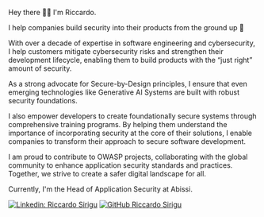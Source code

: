Hey there 👋🏻 I'm Riccardo.

I help companies build security into their products from the ground up 🌴

With over a decade of expertise in software engineering and cybersecurity, I help customers mitigate cybersecurity risks and strengthen their development lifecycle, enabling them to build products with the “just right” amount of security. 
 
As a strong advocate for Secure-by-Design principles, I ensure that even emerging technologies like Generative AI Systems are built with robust security foundations.

I also empower developers to create foundationally secure systems through comprehensive training programs. By helping them understand the importance of incorporating security at the core of their solutions, I enable companies to transform their approach to secure software development.

I am proud to contribute to OWASP projects, collaborating with the global community to enhance application security standards and practices. Together, we strive to create a safer digital landscape for all.

Currently, I'm the Head of Application Security at Abissi.


[![Linkedin: Riccardo Sirigu](https://img.shields.io/badge/-Riccardo_Sirigu-blue?style=flat-square&logo=Linkedin&logoColor=white&link=https://www.linkedin.com/in/riccardosirigu/)](https://www.linkedin.com/in/riccardosirigu/)
[![GitHub Riccardo Sirigu](https://img.shields.io/github/followers/ricsirigu?label=follow&style=social)](https://github.com/ricsirigu)

<!--
**ricsirigu/ricsirigu** is a ✨ _special_ ✨ repository because its `README.md` (this file) appears on your GitHub profile.

Here are some ideas to get you started:

- 🔭 I’m currently working on ...
- 🌱 I’m currently learning ...
- 👯 I’m looking to collaborate on ...
- 🤔 I’m looking for help with ...
- 💬 Ask me about ...
- 📫 How to reach me: ...
- 😄 Pronouns: ...
- ⚡ Fun fact: ...
-->
